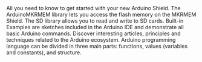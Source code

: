 <EssentialsColumn title="First Steps">
  <EssentialElement title="Quickstart Guide" type="getting-started" link="/tutorials/mkr-mem-shield/mkr-mem-shield-data-logger">
    All you need to know to get started with your new Arduino Shield.
  </EssentialElement>

</EssentialsColumn>

<EssentialsColumn title="Suggested Libraries">

  <EssentialElement title="Arduino-MKRMEM" type="library" link="https://www.arduino.cc/reference/en/libraries/arduino_mkrmem/">
    The ArduinoMKRMEM library lets you access the flash memory on the MKRMEM Shield.
  </EssentialElement>

  <EssentialElement title="SD library" type="library" link="https://www.arduino.cc/en/Reference/SD">
    The SD library allows you to read and write to SD cards. 
  </EssentialElement>

</EssentialsColumn>

<EssentialsColumn title="Arduino Basics">
  <EssentialElement title="Built-in Examples" type="tutorial" link="/built-in-examples/">
    Built-in Examples are sketches included in the Arduino IDE and demonstrate all basic Arduino commands. 
  </EssentialElement>
  <EssentialElement title="Learn" type="resource" link="/learn/">
    Discover interesting articles, principles and techniques related to the Arduino ecosystem.
  </EssentialElement>
  <EssentialElement title="Language References" type="resource" link="https://www.arduino.cc/reference/en/">
  Arduino programming language can be divided in three main parts: functions, values (variables and constants), and structure.
  </EssentialElement>
</EssentialsColumn>